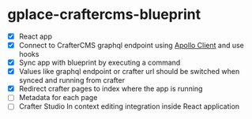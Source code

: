 # gplace-craftercms-blueprint

- [X] React app
- [X] Connect to CrafterCMS graphql endpoint using [Apollo Client](https://www.apollographql.com/docs/react/data/queries/) and use hooks
- [X] Sync app with blueprint by executing a command
- [X] Values like graphql endpoint or crafter url should be switched when synced and running from crafter
- [X] Redirect crafter pages to index where the app is running
- [ ] Metadata for each page
- [ ] Crafter Studio In context editing integration inside React application
